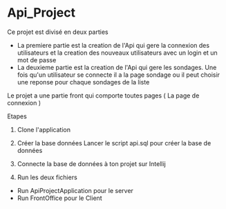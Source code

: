 # Api_Project
Ce projet est divisé en deux parties 
- La premiere partie est la creation de l'Api qui gere la connexion des utilisateurs et la creation des nouveaux utilisateurs avec un login et un mot de passe
- La deuxieme partie est la creation de l'Api qui gere les sondages. Une fois qu'un utilisateur se connecte il a la page sondage ou il peut choisir une reponse pour chaque sondages
de la liste

Le projet a une partie front qui comporte toutes pages ( La page de connexion ) 


Etapes 

1. Clone l'application 


2. Créer la base données
Lancer le script api.sql pour créer la base de données

3. Connecte la base de données à ton projet sur Intellij

4. Run les deux fichiers
- Run ApiProjectApplication pour le server
- Run FrontOffice pour le Client
